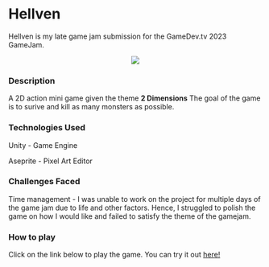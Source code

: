 # Hellven
Hellven is my late game jam submission for the GameDev.tv 2023 GameJam. 

<p align="center">
  <img src="https://img.itch.zone/aW1nLzEyMzI0MDA4LnBuZw==/315x250%23c/woj5T2.png" />
</p>

### Description 
A 2D action mini game given the theme **2 Dimensions**
The goal of the game is to surive and kill as many monsters as possible.

### Technologies Used
Unity - Game Engine

Aseprite - Pixel Art Editor

### Challenges Faced
Time management - I was unable to work on the project for multiple days of the game jam due to life and other factors. Hence, I struggled to polish the game on how I would like and failed to satisfy the theme of the gamejam.

### How to play
Click on the link below to play the game.
You can try it out [here!](https://sunpk.itch.io/hellven)
